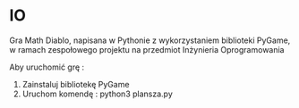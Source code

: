 # IO
Gra Math Diablo, napisana w Pythonie z wykorzystaniem biblioteki PyGame, w ramach zespołowego projektu na przedmiot Inżynieria Oprogramowania

Aby uruchomić grę :
1) Zainstaluj bibliotekę PyGame
2) Uruchom komendę : python3 plansza.py
